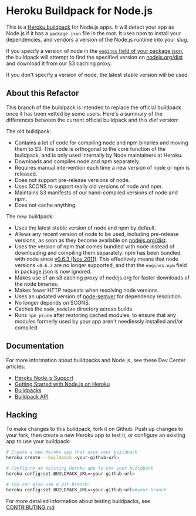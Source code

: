 Heroku Buildpack for Node.js
============================

This is a [Heroku buildpack](http://devcenter.heroku.com/articles/buildpacks) for Node.js apps. It will detect your app as Node.js if it has a `package.json` file in the root. It uses npm to install your dependencies, and vendors a version of the Node.js runtime into your slug.

If you specify a version of node in the [`engines` field of your package.json](https://npmjs.org/doc/json.html#engines), the buildpack will attempt to find the specified version on [nodejs.org/dist](http://nodejs.org/dist/) and download it from our S3 caching proxy.

If you don't specify a version of node, the latest stable version will be used.

About this Refactor
-------------------

This branch of the buildpack is intended to replace the official buildpack once it has been vetted by some users. Here's a summary of the differences between the current official buildpack and this _diet_ version:

The old buildpack:

- Contains a lot of code for compiling node and npm binaries and moving them to S3. This code is orthogonal to the core function of the buildpack, and is only used internally by Node maintainers at Heroku.
- Downloads and compiles node and npm separately.
- Requires manual intervention each time a new version of node or npm is released.
- Does not support pre-release versions of node.
- Uses SCONS to support really old versions of node and npm.
- Maintains S3 manifests of our hand-compiled versions of node and npm.
- Does not cache anything.

The new buildpack:

- Uses the latest stable version of node and npm by default.
- Allows any recent version of node to be used, including pre-release versions, as soon as they become available on [nodejs.org/dist](http://nodejs.org/dist/).
- Uses the version of npm that comes bundled with node instead of downloading and compiling them separately. npm has been bundled with node since [v0.6.3 (Nov 2011)](http://blog.nodejs.org/2011/11/25/node-v0-6-3/). This effectively means that node versions `<0.6.3` are no longer supported, and that the `engines.npm` field in package.json is now ignored.
- Makes use of an s3 caching proxy of nodejs.org for faster downloads of the node binaries.
- Makes fewer HTTP requests when resolving node versions.
- Uses an updated version of [node-semver](https://github.com/isaacs/node-semver) for dependency resolution.
- No longer depends on SCONS.
- Caches the `node_modules` directory across builds.
- Runs `npm prune` after restoring cached modules, to ensure that any modules formerly used by your app aren't needlessly installed and/or compiled.

Documentation
-------------

For more information about buildpacks and Node.js, see these Dev Center articles:

- [Heroku Node.js Support](https://devcenter.heroku.com/articles/nodejs-support)
- [Getting Started with Node.js on Heroku](https://devcenter.heroku.com/articles/nodejs)
- [Buildpacks](https://devcenter.heroku.com/articles/buildpacks)
- [Buildpack API](https://devcenter.heroku.com/articles/buildpack-api)

Hacking
-------

To make changes to this buildpack, fork it on Github. Push up changes to your fork, then create a new Heroku app to test it, or configure an existing app to use your buildpack:

```sh
# Create a new Heroku app that uses your buildpack
heroku create --buildpack <your-github-url>

# Configure an existing Heroku app to use your buildpack
heroku config:set BUILDPACK_URL=<your-github-url>

# You can also use a git branch!
heroku config:set BUILDPACK_URL=<your-github-url>#your-branch
```

For more detailed information about testing buildpacks, see [CONTRIBUTING.md](CONTRIBUTING.md)
